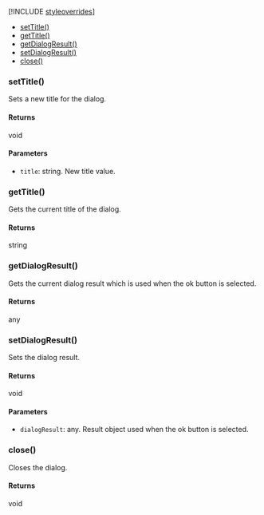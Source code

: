 [!INCLUDE [styleoverrides](../../../../_data/style-overrides.md)]

* [setTitle()](#method_setTitle)
* [getTitle()](#method_getTitle)
* [getDialogResult()](#method_getDialogResult)
* [setDialogResult()](#method_setDialogResult)
* [close()](#method_close)

<a name="method_setTitle"></a>

<h3 class='method'>setTitle()</h3>

Sets a new title for the dialog.

#### Returns

void

#### Parameters

* `title`: string. New title value.

<a name="method_getTitle"></a>

<h3 class='method'>getTitle()</h3>

Gets the current title of the dialog.

#### Returns

string

<a name="method_getDialogResult"></a>

<h3 class='method'>getDialogResult()</h3>

Gets the current dialog result which is used when the ok button is selected.

#### Returns

any

<a name="method_setDialogResult"></a>

<h3 class='method'>setDialogResult()</h3>

Sets the dialog result.

#### Returns

void

#### Parameters

* `dialogResult`: any. Result object used when the ok button is selected.

<a name="method_close"></a>

<h3 class='method'>close()</h3>

Closes the dialog.

#### Returns

void

